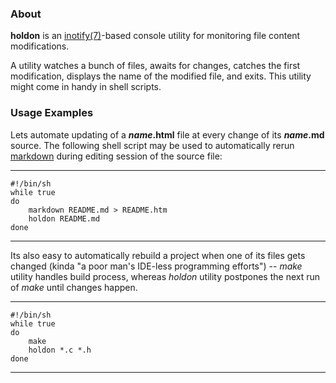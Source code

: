 ### About

**holdon** is an [inotify(7)](http://man7.org/linux/man-pages/man7/inotify.7.html)-based console utility for monitoring file content modifications.

A utility watches a bunch of files, awaits for changes, catches the first
modification, displays the name of the modified file, and exits.  This utility
might come in handy in shell scripts.

### Usage Examples

Lets automate updating of a **_name_.html** file at every change of its
**_name_.md** source.  The following shell script may be used to automatically
rerun [markdown](http://daringfireball.net/projects/markdown/) during editing
session of the source file:

---
    #!/bin/sh
    while true
    do
        markdown README.md > README.htm
        holdon README.md
    done

---

Its also easy to automatically rebuild a project when one of its
files gets changed (kinda "a poor man's IDE-less programming efforts") --
*make* utility handles build process, whereas *holdon* utility postpones
the next run of *make* until changes happen.

---
    #!/bin/sh
    while true
    do
        make
        holdon *.c *.h
    done

---
